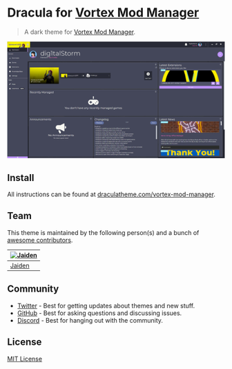 # Dracula for [Vortex Mod Manager](https://www.nexusmods.com/about/vortex/)

> A dark theme for [Vortex Mod Manager](https://www.nexusmods.com/about/vortex/).

![Screenshot](./screenshot.png)

## Install

All instructions can be found at [draculatheme.com/vortex-mod-manager](https://draculatheme.com/vortex-mod-manager).

## Team

This theme is maintained by the following person(s) and a bunch of [awesome contributors](https://github.com/dracula/vortex-mod-manager/graphs/contributors).

| [![Jaiden](https://github.com/jaaiden.png?size=100)](https://github.com/jaaiden)   |
| ---------------------------------------------------------------------------------- |
| [Jaiden](https://github.com/jaaiden)                                               |

## Community

- [Twitter](https://twitter.com/draculatheme) - Best for getting updates about themes and new stuff.
- [GitHub](https://github.com/dracula/dracula-theme/discussions) - Best for asking questions and discussing issues.
- [Discord](https://draculatheme.com/discord-invite) - Best for hanging out with the community.

## License

[MIT License](./LICENSE)
